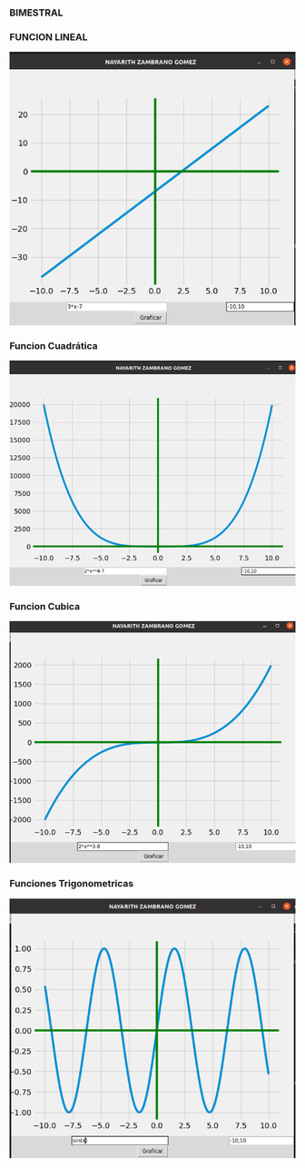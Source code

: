 ### BIMESTRAL

### FUNCION LINEAL

![ Funcion lineal ]( FuncionLineal.png " Funcion lineal ")

### Funcion Cuadrática

![ Funcion Cuadrática ]( FuncionCuadratica.png " Funcion Cuadrática ")

### Funcion Cubica

![ Funcion cubica ]( FuncionCubica.png " Funcion cubica ")

### Funciones  Trigonometricas

![ Funciones trigonometricas ]( FuncionesTrigonometricas.png " Funciones trigonometricas ")
